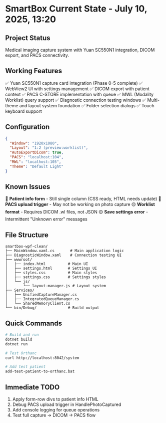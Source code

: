 # SmartBox Current State - July 10, 2025, 13:20

## Project Status
Medical imaging capture system with Yuan SC550N1 integration, DICOM export, and PACS connectivity.

## Working Features
✅ Yuan SC550N1 capture card integration (Phase 0-5 complete)
✅ WebView2 UI with settings management
✅ DICOM export with patient context
✅ PACS C-STORE implementation with queue
✅ MWL (Modality Worklist) query support
✅ Diagnostic connection testing windows
✅ Multi-theme and layout system foundation
✅ Folder selection dialogs
✅ Touch keyboard support

## Configuration
```json
{
  "Window": "1920x1080",
  "Layout": "1:2 (preview:worklist)",
  "AutoExportDicom": true,
  "PACS": "localhost:104",
  "MWL": "localhost:105",
  "Theme": "Default Light"
}
```

## Known Issues
🔴 **Patient info form** - Still single column (CSS ready, HTML needs update)
🔴 **PACS upload trigger** - May not be working on photo capture
🟡 **Worklist format** - Requires DICOM .wl files, not JSON
🟡 **Save settings error** - Intermittent "Unknown error" messages

## File Structure
```
smartbox-wpf-clean/
├── MainWindow.xaml.cs       # Main application logic
├── DiagnosticWindow.xaml    # Connection testing UI
├── wwwroot/
│   ├── index.html          # Main UI
│   ├── settings.html       # Settings UI
│   ├── styles.css          # Main styles
│   ├── settings.css        # Settings styles
│   └── js/
│       └── layout-manager.js # Layout system
├── Services/
│   ├── UnifiedCaptureManager.cs
│   ├── IntegratedQueueManager.cs
│   └── SharedMemoryClient.cs
└── bin/Debug/              # Build output
```

## Quick Commands
```bash
# Build and run
dotnet build
dotnet run

# Test Orthanc
curl http://localhost:8042/system

# Add test patient
add-test-patient-to-orthanc.bat
```

## Immediate TODO
1. Apply form-row divs to patient info HTML
2. Debug PACS upload trigger in HandlePhotoCaptured
3. Add console logging for queue operations
4. Test full capture → DICOM → PACS flow